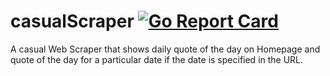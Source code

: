 # casualScraper [![Go Report Card](https://goreportcard.com/badge/github.com/DarthSett/casualScraper)](https://goreportcard.com/report/github.com/DarthSett/casualScraper)

A casual Web Scraper that shows daily quote of the day on Homepage and quote of the day for a particular date if the date is specified in the URL.
